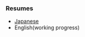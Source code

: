 ###  Resumes
- [Japanese](https://github.com/takaki-ishibashi/public/blob/master/resume.jn.md)
- English(working progress)
